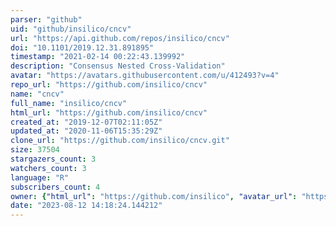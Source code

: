 ```yaml
---
parser: "github"
uid: "github/insilico/cncv"
url: "https://api.github.com/repos/insilico/cncv"
doi: "10.1101/2019.12.31.891895"
timestamp: "2021-02-14 00:22:43.139992"
description: "Consensus Nested Cross-Validation"
avatar: "https://avatars.githubusercontent.com/u/412493?v=4"
repo_url: "https://github.com/insilico/cncv"
name: "cncv"
full_name: "insilico/cncv"
html_url: "https://github.com/insilico/cncv"
created_at: "2019-12-07T02:11:05Z"
updated_at: "2020-11-06T15:35:29Z"
clone_url: "https://github.com/insilico/cncv.git"
size: 37504
stargazers_count: 3
watchers_count: 3
language: "R"
subscribers_count: 4
owner: {"html_url": "https://github.com/insilico", "avatar_url": "https://avatars.githubusercontent.com/u/412493?v=4", "login": "insilico", "type": "Organization"}
date: "2023-08-12 14:18:24.144212"
---
```

